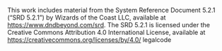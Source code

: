 This work includes material from the System Reference Document 5.2.1 (“SRD 5.2.1”) by Wizards of the
Coast LLC, available at https://www.dndbeyond.com/srd. The SRD 5.2.1 is licensed under the Creative
Commons Attribution 4.0 International License, available at https://creativecommons.org/licenses/by/4.0/
legalcode

